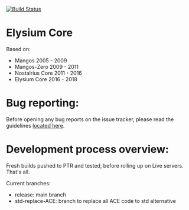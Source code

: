 [![Build Status](https://travis-ci.org/elysium-project/server.svg?branch=development)](https://travis-ci.org/elysium-project/server)

# Elysium Core
Based on:
- Mangos 2005 - 2009
- Mangos-Zero 2009 - 2011
- Nostalrius Core 2011 - 2016
- Elysium Core 2016 - 2018

# Bug reporting:
Before opening any bug reports on the issue tracker, please read the guidelines [located here](https://github.com/elysium-project/server/blob/development/docs/).

# Development process overview:
Fresh builds pushed to PTR and tested, before rolling up on Live servers. That's all.

Current branches:

- release: main branch
- std-replace-ACE: branch to replace all ACE code to std alternative
